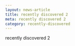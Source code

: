 ```yaml
---
layout: news-article
title: recently discovered 2
meta: recently discovered 2
category: recently-discovered 
---
```


recently discovered 2
